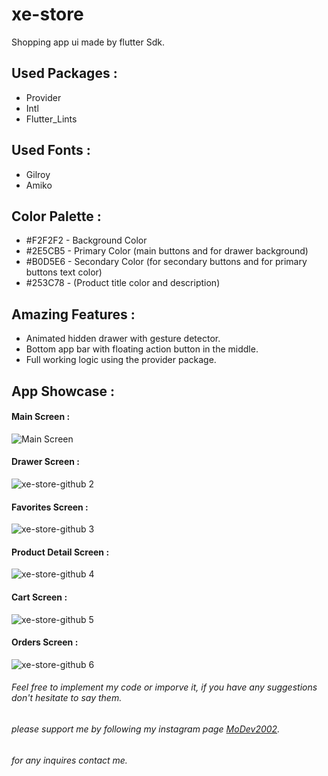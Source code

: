 # xe-store
 Shopping app ui made by flutter Sdk.
 
 
 ## Used Packages :
 * Provider
 * Intl
 * Flutter_Lints


 ## Used Fonts :
 * Gilroy
 * Amiko


 ## Color Palette :
* #F2F2F2 - Background Color
* #2E5CB5 - Primary Color (main buttons and for drawer background)
* #B0D5E6 - Secondary Color (for secondary buttons and for primary buttons text color)
* #253C78 - (Product title color and description)

## Amazing Features :
* Animated hidden drawer with gesture detector.
* Bottom app bar with floating action button in the middle.
* Full working logic using the provider package.

## App Showcase :

#### Main Screen :
![Main Screen](https://user-images.githubusercontent.com/91676840/135723890-a32213d0-e943-4dd3-9f88-883f5e4f70c9.png)

#### Drawer Screen :
![xe-store-github 2](https://user-images.githubusercontent.com/91676840/135733240-16e388d7-7538-4c0a-ab05-fa5a38d335d5.png)

#### Favorites Screen :
![xe-store-github 3](https://user-images.githubusercontent.com/91676840/135733282-5b611f60-cc05-4728-8901-ca7a5d7799cd.png)

#### Product Detail Screen :
![xe-store-github 4](https://user-images.githubusercontent.com/91676840/135733336-c638b4db-3989-4bf3-ab3e-05f50a35af9f.png)


#### Cart Screen :
![xe-store-github 5](https://user-images.githubusercontent.com/91676840/135733352-7c6be60c-bfbb-499a-ac4b-9e92fae30a1f.png)

#### Orders Screen :
![xe-store-github 6](https://user-images.githubusercontent.com/91676840/135733366-c9029976-8297-4e15-b229-db42b9ed52a1.png)


###### Feel free to implement my code or imporve it, if you have any suggestions don't hesitate to say them. 
###### please support me by following my instagram page [MoDev2002](https://www.instagram.com/modev2002/).
###### for any inquires contact me.

